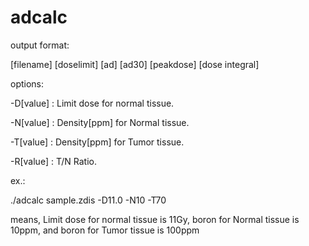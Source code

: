 # adcalc
output format: 

[filename] [doselimit] [ad] [ad30] [peakdose] [dose integral]

options:

   -D[value] : Limit dose for normal tissue.
   
   -N[value] : Density[ppm] for Normal tissue.
   
   -T[value] : Density[ppm] for Tumor tissue.
   
   -R[value] : T/N Ratio.
   
ex.:

  ./adcalc sample.zdis -D11.0 -N10 -T70
  
   means, Limit dose for normal tissue is 11Gy, boron for Normal tissue is 10ppm, and boron for Tumor tissue is 100ppm
